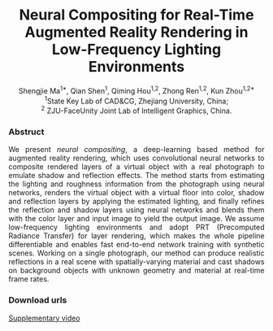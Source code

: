 # <center> Neural Compositing for Real-Time Augmented Reality Rendering in Low-Frequency Lighting Environments </center>
<center> Shengjie Ma<sup>1*</sup>, Qian Shen<sup>1</sup>, Qiming Hou<sup>1,2</sup>, Zhong Ren<sup>1,2</sup>, Kun Zhou<sup>1,2*</sup> </center>  

<center> <sup>1</sup>State Key Lab of CAD&CG, Zhejiang University, China; </center>  

<center> <sup>2</sup> ZJU-FaceUnity Joint Lab of Intelligent Graphics, China. </center>  

### Abstruct

<p style="text-align:justify;"> We present <i>neural compositing</i>, a deep-learning based method for augmented reality rendering, which uses convolutional neural networks to composite rendered layers of a virtual object with a real photograph to emulate shadow and reflection effects. The method starts from estimating the lighting and roughness information from the photograph using neural networks, renders the virtual object with a virtual floor into color, shadow and reflection layers by applying the estimated lighting, and finally refines the reflection and shadow layers using neural networks and blends them with the color layer and input image to yield the output image. We assume low-frequency lighting environments and adopt PRT (Precomputed Radiance Transfer) for layer rendering, which makes the whole pipeline differentiable and enables fast end-to-end network training with synthetic scenes. Working on a single photograph, our method can produce realistic reflections in a real scene with spatially-varying material and cast shadows on background objects with unknown geometry and material at real-time frame rates. </p>

### Download urls
[Supplementary video](./edition_scis_final_720p_LR.mp4)
